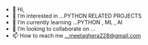 - 👋 Hi,
- 👀 I’m interested in ...PYTHON RELATED PROJECTS
- 🌱 I’m currently learning ...PYTHON , ML , AI
- 💞️ I’m looking to collaborate on ...
- 📫 How to reach me ...meetaghera228@gmail.com

<!---
meetaghera/meetaghera is a ✨ special ✨ repository because its `README.md` (this file) appears on your GitHub profile.
You can click the Preview link to take a look at your changes.
--->

